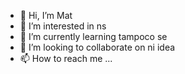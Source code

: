 - 👋 Hi, I’m Mat
- 👀 I’m interested in ns
- 🌱 I’m currently learning tampoco se
- 💞️ I’m looking to collaborate on ni idea
- 📫 How to reach me ...

<!---
MatMTwT/MatMTwT is a ✨ special ✨ repository because its `README.md` (this file) appears on your GitHub profile.
You can click the Preview link to take a look at your changes.
--->
